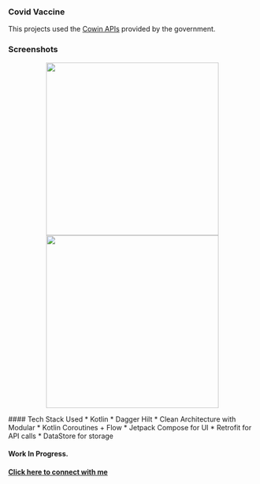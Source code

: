 ### Covid Vaccine
 This projects used the [Cowin APIs](https://apisetu.gov.in/public/api) provided by the government.
 
### Screenshots
<p align="center">
  <img src="https://github.com/hi-manshu/CovidVaccine/blob/main/art/1.jpg" width="350">
  <img src="https://github.com/hi-manshu/CovidVaccine/blob/main/art/2.jpg" width="350">
</p>
#### Tech Stack Used
* Kotlin
* Dagger Hilt
* Clean Architecture with Modular
* Kotlin Coroutines + Flow
* Jetpack Compose for UI
* Retrofit for API calls
* DataStore for storage

#### Work In Progress.
#### [Click here to connect with me](https://twitter.com/hi_man_shoe)
